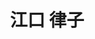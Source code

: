 ---
title: "江口 律子"
draft: false

# Job rank 職階
rank: "講師" # 教授 | 准教授 | 助教 | ...

# Laboratory group
la_group: "界面化学" # 分子化学 | 物質化学 | 反応化学

# Laboratory
laboratory:
  id: fine
  name: 粉体化学研究室


# page title background image
bg_image: "images/banner/bg1.jpg"

# meta description ~100 letters in Japanese
description : "None"

# teacher portrait
image: "images/faculty/eguchi.jpg"

# interest
interest: ["None", "None", "None"]

# achievements
achievements: []


# contact info
contact:
- icon: ti-email
  link: mailto:eguchi@okayama-u.ac.jp
  name: eguchi@okayama-u.ac.jp


- name : "粉体化学研究室"
  icon : "ti-world" # icon pack : https://themify.me/themify-icons
  link : "http://interfa.rlss.okayama-u.ac.jp/"

- name : "700-8530 岡山県岡山市津島中3－1－1 None"
  icon : "ti-location-pin" # icon pack : https://themify.me/themify-icons
  link : "#"

# type
type: "faculty"
---